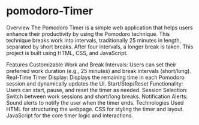 # pomodoro-Timer
Overview
The Pomodoro Timer is a simple web application that helps users enhance their productivity by using the Pomodoro technique. This technique breaks work into intervals, traditionally 25 minutes in length, separated by short breaks. After four intervals, a longer break is taken. This project is built using HTML, CSS, and JavaScript.

Features
Customizable Work and Break Intervals: Users can set their preferred work duration (e.g., 25 minutes) and break intervals (short/long).
Real-Time Timer Display: Displays the remaining time in each Pomodoro session and dynamically updates the UI.
Start/Stop/Reset Functionality: Users can start, pause, and reset the timer as needed.
Session Selection: Switch between work sessions and short/long breaks.
Notification Alerts: Sound alerts to notify the user when the timer ends.
Technologies Used
HTML for structuring the webpage.
CSS for styling the timer and layout.
JavaScript for the core timer logic and interactions.
